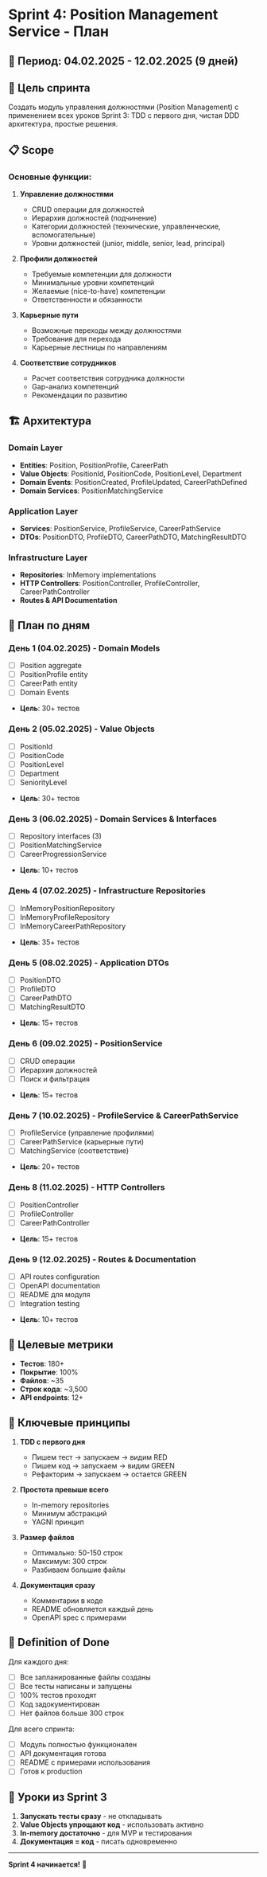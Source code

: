 # Sprint 4: Position Management Service - План

## 📅 Период: 04.02.2025 - 12.02.2025 (9 дней)

## 🎯 Цель спринта
Создать модуль управления должностями (Position Management) с применением всех уроков Sprint 3: TDD с первого дня, чистая DDD архитектура, простые решения.

## 📋 Scope

### Основные функции:
1. **Управление должностями**
   - CRUD операции для должностей
   - Иерархия должностей (подчинение)
   - Категории должностей (технические, управленческие, вспомогательные)
   - Уровни должностей (junior, middle, senior, lead, principal)

2. **Профили должностей**
   - Требуемые компетенции для должности
   - Минимальные уровни компетенций
   - Желаемые (nice-to-have) компетенции
   - Ответственности и обязанности

3. **Карьерные пути**
   - Возможные переходы между должностями
   - Требования для перехода
   - Карьерные лестницы по направлениям

4. **Соответствие сотрудников**
   - Расчет соответствия сотрудника должности
   - Gap-анализ компетенций
   - Рекомендации по развитию

## 🏗️ Архитектура

### Domain Layer
- **Entities**: Position, PositionProfile, CareerPath
- **Value Objects**: PositionId, PositionCode, PositionLevel, Department
- **Domain Events**: PositionCreated, ProfileUpdated, CareerPathDefined
- **Domain Services**: PositionMatchingService

### Application Layer
- **Services**: PositionService, ProfileService, CareerPathService
- **DTOs**: PositionDTO, ProfileDTO, CareerPathDTO, MatchingResultDTO

### Infrastructure Layer
- **Repositories**: InMemory implementations
- **HTTP Controllers**: PositionController, ProfileController, CareerPathController
- **Routes & API Documentation**

## 📅 План по дням

### День 1 (04.02.2025) - Domain Models
- [ ] Position aggregate
- [ ] PositionProfile entity
- [ ] CareerPath entity
- [ ] Domain Events
- **Цель**: 30+ тестов

### День 2 (05.02.2025) - Value Objects
- [ ] PositionId
- [ ] PositionCode
- [ ] PositionLevel
- [ ] Department
- [ ] SeniorityLevel
- **Цель**: 30+ тестов

### День 3 (06.02.2025) - Domain Services & Interfaces
- [ ] Repository interfaces (3)
- [ ] PositionMatchingService
- [ ] CareerProgressionService
- **Цель**: 10+ тестов

### День 4 (07.02.2025) - Infrastructure Repositories
- [ ] InMemoryPositionRepository
- [ ] InMemoryProfileRepository
- [ ] InMemoryCareerPathRepository
- **Цель**: 35+ тестов

### День 5 (08.02.2025) - Application DTOs
- [ ] PositionDTO
- [ ] ProfileDTO
- [ ] CareerPathDTO
- [ ] MatchingResultDTO
- **Цель**: 15+ тестов

### День 6 (09.02.2025) - PositionService
- [ ] CRUD операции
- [ ] Иерархия должностей
- [ ] Поиск и фильтрация
- **Цель**: 15+ тестов

### День 7 (10.02.2025) - ProfileService & CareerPathService
- [ ] ProfileService (управление профилями)
- [ ] CareerPathService (карьерные пути)
- [ ] MatchingService (соответствие)
- **Цель**: 20+ тестов

### День 8 (11.02.2025) - HTTP Controllers
- [ ] PositionController
- [ ] ProfileController
- [ ] CareerPathController
- **Цель**: 15+ тестов

### День 9 (12.02.2025) - Routes & Documentation
- [ ] API routes configuration
- [ ] OpenAPI documentation
- [ ] README для модуля
- [ ] Integration testing
- **Цель**: 10+ тестов

## 🎯 Целевые метрики

- **Тестов**: 180+
- **Покрытие**: 100%
- **Файлов**: ~35
- **Строк кода**: ~3,500
- **API endpoints**: 12+

## 🔑 Ключевые принципы

1. **TDD с первого дня**
   - Пишем тест → запускаем → видим RED
   - Пишем код → запускаем → видим GREEN
   - Рефакторим → запускаем → остается GREEN

2. **Простота превыше всего**
   - In-memory repositories
   - Минимум абстракций
   - YAGNI принцип

3. **Размер файлов**
   - Оптимально: 50-150 строк
   - Максимум: 300 строк
   - Разбиваем большие файлы

4. **Документация сразу**
   - Комментарии в коде
   - README обновляется каждый день
   - OpenAPI spec с примерами

## 🚀 Definition of Done

Для каждого дня:
- [ ] Все запланированные файлы созданы
- [ ] Все тесты написаны и запущены
- [ ] 100% тестов проходят
- [ ] Код задокументирован
- [ ] Нет файлов больше 300 строк

Для всего спринта:
- [ ] Модуль полностью функционален
- [ ] API документация готова
- [ ] README с примерами использования
- [ ] Готов к production

## 📝 Уроки из Sprint 3

1. **Запускать тесты сразу** - не откладывать
2. **Value Objects упрощают код** - использовать активно
3. **In-memory достаточно** - для MVP и тестирования
4. **Документация = код** - писать одновременно

---

**Sprint 4 начинается!** 🚀 